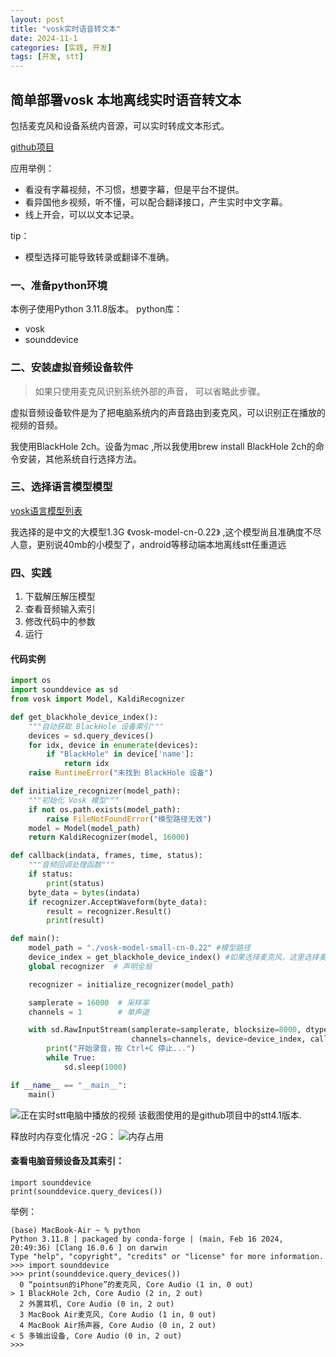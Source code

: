```yaml
---
layout: post
title: "vosk实时语音转文本"
date: 2024-11-1
categories: [实践, 开发]
tags: [开发, stt]
---
```


## 简单部署vosk 本地离线实时语音转文本
包括麦克风和设备系统内音源，可以实时转成文本形式。

[github项目](https://github.com/massorant/Vosk_real-time_stt)

应用举例：
- 看没有字幕视频，不习惯，想要字幕，但是平台不提供。
- 看异国他乡视频，听不懂，可以配合翻译接口，产生实时中文字幕。
- 线上开会，可以以文本记录。

tip：
- 模型选择可能导致转录或翻译不准确。

### 一、准备python环境
本例子使用Python 3.11.8版本。
python库：
- vosk
- sounddevice

### 二、安装虚拟音频设备软件

<blockquote>
如果只使用麦克风识别系统外部的声音，
可以省略此步骤。
</blockquote>
虚拟音频设备软件是为了把电脑系统内的声音路由到麦克风，可以识别正在播放的视频的音频。


我使用BlackHole 2ch。设备为mac ,所以我使用brew install BlackHole 2ch的命令安装，其他系统自行选择方法。

### 三、选择语言模型模型
[vosk语言模型列表](https://alphacephei.com/vosk/models)

我选择的是中文的大模型1.3G 《vosk-model-cn-0.22》 ,这个模型尚且准确度不尽人意，更别说40mb的小模型了，android等移动端本地离线stt任重道远

### 四、实践
1. 下载解压解压模型
2. 查看音频输入索引
3. 修改代码中的参数
4. 运行

#### 代码实例
```python
import os
import sounddevice as sd
from vosk import Model, KaldiRecognizer

def get_blackhole_device_index():
    """自动获取 BlackHole 设备索引"""
    devices = sd.query_devices()
    for idx, device in enumerate(devices):
        if "BlackHole" in device['name']:
            return idx
    raise RuntimeError("未找到 BlackHole 设备")

def initialize_recognizer(model_path):
    """初始化 Vosk 模型"""
    if not os.path.exists(model_path):
        raise FileNotFoundError("模型路径无效")
    model = Model(model_path)
    return KaldiRecognizer(model, 16000)

def callback(indata, frames, time, status):
    """音频回调处理函数"""
    if status:
        print(status)
    byte_data = bytes(indata)
    if recognizer.AcceptWaveform(byte_data):
        result = recognizer.Result()
        print(result)

def main():
    model_path = "./vosk-model-small-cn-0.22" #模型路径
    device_index = get_blackhole_device_index() #如果选择麦克风，这里选择麦克风的索引。
    global recognizer  # 声明全局

    recognizer = initialize_recognizer(model_path)

    samplerate = 16000  # 采样率
    channels = 1        # 单声道

    with sd.RawInputStream(samplerate=samplerate, blocksize=8000, dtype='int16',
                           channels=channels, device=device_index, callback=callback):
        print("开始录音，按 Ctrl+C 停止...")
        while True:
            sd.sleep(1000)

if __name__ == "__main__":
    main()

```
![正在实时stt电脑中播放的视频](https://s21.ax1x.com/2024/11/01/pADJHYt.png)
该截图使用的是github项目中的stt4.1版本.

释放时内存变化情况 -2G：
![内存占用](https://s21.ax1x.com/2024/11/01/pADJ7FI.png)

#### 查看电脑音频设备及其索引：
```
import sounddevice
print(sounddevice.query_devices())
```
举例：

```shell
(base) MacBook-Air ~ % python
Python 3.11.8 | packaged by conda-forge | (main, Feb 16 2024, 20:49:36) [Clang 16.0.6 ] on darwin
Type "help", "copyright", "credits" or "license" for more information.
>>> import sounddevice
>>> print(sounddevice.query_devices())
  0 “pointsun的iPhone”的麦克风, Core Audio (1 in, 0 out)
> 1 BlackHole 2ch, Core Audio (2 in, 2 out)
  2 外置耳机, Core Audio (0 in, 2 out)
  3 MacBook Air麦克风, Core Audio (1 in, 0 out)
  4 MacBook Air扬声器, Core Audio (0 in, 2 out)
< 5 多输出设备, Core Audio (0 in, 2 out)
>>>
```